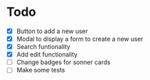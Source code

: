 # Todo

- [x] Button to add a new user
- [x] Modal to display a form to create a new user
- [x] Search funtionality
- [x] Add edit functionality
- [ ] Change badges for sonner cards
- [ ] Make some tests
